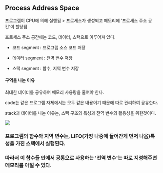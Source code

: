 ## Process Address Space

 프로그램이 CPU에 의해 실행됨 > 프로세스가 생성되고 메모리에 '프로세스 주소 공간'이 할당됨

프로세스 주소 공간에는 코드, 데이터, 스택으로 이루어져 있다.

- 코드 segment : 프로그램 소스 코드 저장

- 데이터 segment : 전역 변수 저장

- 스택 segment : 함수, 지역 변수 저장 



#### 구역을 나눈 이유

최대한 데이터를 공유하여 메모리 사용량을 줄여야 한다.

code는 같은 프로그램 자체에서는 모두 같은 내용이기 때문에 따로 관리하여 공유한다.

stack과 데이터를 나눈 이유는, 스택 구조의 특성과 전역 변수의 활용성을 위한것이다.



<img src="https://t1.daumcdn.net/cfile/tistory/2174013858F1BED70A">



### 프로그램의 함수와 지역 변수는, LIFO(가장 나중에 들어간게 먼저 나옴)특성을 가진 스택에서 실행된다.

### 따라서 이 함수들 안에서 공통으로 사용하는 '전역 변수'는 따로 지정해주면 메모리를 아낄 수 있다.


